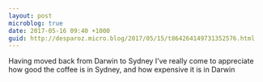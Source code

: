 ```yaml
---
layout: post
microblog: true
date: 2017-05-16 09:40 +1000
guid: http://desparoz.micro.blog/2017/05/15/t864264149731352576.html
---
```

Having moved back from Darwin to Sydney I’ve really come to appreciate how good the coffee is in Sydney, and how expensive it is in Darwin
